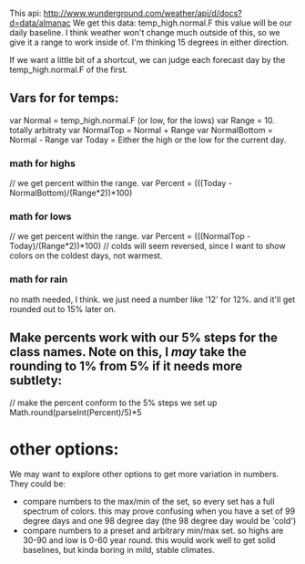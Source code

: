 This api:  http://www.wunderground.com/weather/api/d/docs?d=data/almanac
We get this data: temp_high.normal.F
this value will be our daily baseline.  I think weather won't change much outside of this, so we give it a range to work inside of.  I'm thinking 15 degrees in either direction.

If we want a little bit of a shortcut, we can judge each forecast day by the temp_high.normal.F of the first.

## Vars for for temps:
var Normal = temp_high.normal.F  (or low, for the lows)
var Range = 10.  totally arbitraty
var NormalTop = Normal + Range
var NormalBottom = Normal - Range
var Today = Either the high or the low for the current day.

### math for highs
// we get percent within the range.
var Percent = (((Today - NormalBottom)/(Range*2))*100)

### math for lows
// we get percent within the range.
var Percent = (((NormalTop - Today)/(Range*2))*100)
// colds will seem reversed, since I want to show colors on the coldest days, not warmest.

### math for rain
no math needed, I think.  we just need a number like '12' for 12%.  and it'll get rounded out to 15% later on.

## Make percents work with our 5% steps for the class names.  Note on this, I *may* take the rounding to 1% from 5% if it needs more subtlety:
// make the percent conform to the 5% steps we set up
Math.round(parseInt(Percent)/5)*5

# other options:
We may want to explore other options to get more variation in numbers.  They could be:
- compare numbers to the max/min of the set, so every set has a full spectrum of colors.  this may prove confusing when you have a set of 99 degree days and one 98 degree day (the 98 degree day would be 'cold')
- compare numbers to a preset and arbitrary min/max set.  so highs are 30-90 and low is 0-60 year round.  this would work well to get solid baselines, but kinda boring in mild, stable climates.
